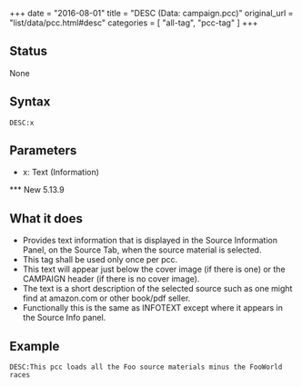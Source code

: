 +++
date = "2016-08-01"
title = "DESC (Data: campaign.pcc)"
original_url = "list/data/pcc.html#desc"
categories = [ "all-tag", "pcc-tag" ]
+++

## Status

None

## Syntax

`DESC:x`

## Parameters

-   x: Text (Information)



<span id="desc"></span> \*\*\* New 5.13.9

What it does
------------

-   Provides text information that is displayed in the Source
    Information Panel, on the Source Tab, when the source material
    is selected.
-   This tag shall be used only once per pcc.
-   This text will appear just below the cover image (if there is one)
    or the CAMPAIGN header (if there is no cover image).
-   The text is a short description of the selected source such as one
    might find at amazon.com or other book/pdf seller.
-   Functionally this is the same as INFOTEXT except where it appears in
    the Source Info panel.

Example
-------

`DESC:This pcc loads all the Foo source materials minus the FooWorld races`

